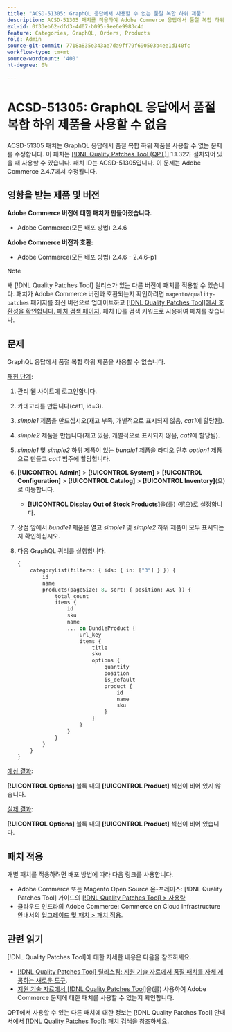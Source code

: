```yaml
---
title: "ACSD-51305: GraphQL 응답에서 사용할 수 없는 품절 복합 하위 제품"
description: ACSD-51305 패치를 적용하여 Adobe Commerce 응답에서 품절 복합 하위 제품을 사용할 수 없는 GraphQL 문제를 해결합니다.
exl-id: 0f33eb62-dfd3-4d07-b095-9ee6e9983c4d
feature: Categories, GraphQL, Orders, Products
role: Admin
source-git-commit: 7718a835e343ae7da9ff79f690503b4ee1d140fc
workflow-type: tm+mt
source-wordcount: '400'
ht-degree: 0%

---
```


# ACSD-51305: GraphQL 응답에서 품절 복합 하위 제품을 사용할 수 없음

ACSD-51305 패치는 GraphQL 응답에서 품절 복합 하위 제품을 사용할 수 없는 문제를 수정합니다. 이 패치는 [[!DNL Quality Patches Tool (QPT)]](/help/announcements/adobe-commerce-announcements/magento-quality-patches-released-new-tool-to-self-serve-quality-patches.md) 1.1.32가 설치되어 있을 때 사용할 수 있습니다. 패치 ID는 ACSD-51305입니다. 이 문제는 Adobe Commerce 2.4.7에서 수정됩니다.

## 영향을 받는 제품 및 버전

**Adobe Commerce 버전에 대한 패치가 만들어졌습니다.**

* Adobe Commerce(모든 배포 방법) 2.4.6

**Adobe Commerce 버전과 호환:**

* Adobe Commerce(모든 배포 방법) 2.4.6 - 2.4.6-p1

>[!NOTE]
>
>새 [!DNL Quality Patches Tool] 릴리스가 있는 다른 버전에 패치를 적용할 수 있습니다. 패치가 Adobe Commerce 버전과 호환되는지 확인하려면 `magento/quality-patches` 패키지를 최신 버전으로 업데이트하고 [[!DNL Quality Patches Tool]에서 호환성을 확인합니다. 패치 검색 페이지](https://experienceleague.adobe.com/tools/commerce-quality-patches/index.html). 패치 ID를 검색 키워드로 사용하여 패치를 찾습니다.

## 문제

GraphQL 응답에서 품절 복합 하위 제품을 사용할 수 없습니다.

<u>재현 단계</u>:

1. 관리 웹 사이트에 로그인합니다.
1. 카테고리를 만듭니다(cat1, id=3).
1. *simple1* 제품을 만드십시오(재고 부족, 개별적으로 표시되지 않음, *cat1*&#x200B;에 할당됨).
1. *simple2* 제품을 만듭니다(재고 있음, 개별적으로 표시되지 않음, *cat1*&#x200B;에 할당됨).
1. *simple1* 및 *simple2* 하위 제품이 있는 *bundle1* 제품을 라디오 단추 *option1* 제품으로 만들고 *cat1* 범주에 할당합니다.
1. **[!UICONTROL Admin]** > **[!UICONTROL System]** > **[!UICONTROL Configuration]** > **[!UICONTROL Catalog]** > **[!UICONTROL Inventory]**(으)로 이동합니다.

   * **[!UICONTROL Display Out of Stock Products]**&#x200B;을(를) *예*(으)로 설정합니다.

1. 상점 앞에서 *bundle1* 제품을 열고 *simple1* 및 *simple2* 하위 제품이 모두 표시되는지 확인하십시오.
1. 다음 GraphQL 쿼리를 실행합니다.

   ```GraphQL
   {
       categoryList(filters: { ids: { in: ["3"] } }) {
           id
           name
           products(pageSize: 8, sort: { position: ASC }) {
               total_count
               items {
                   id
                   sku
                   name
                   ... on BundleProduct {
                       url_key
                       items {
                           title
                           sku
                           options {
                               quantity
                               position
                               is_default
                               product {
                                   id
                                   name
                                   sku
                               }
                           }
                       }
                   }
               }
           }
       }
   }
   ```

<u>예상 결과</u>:

**[!UICONTROL Options]** 블록 내의 **[!UICONTROL Product]** 섹션이 비어 있지 않습니다.

<u>실제 결과</u>:

**[!UICONTROL Options]** 블록 내의 **[!UICONTROL Product]** 섹션이 비어 있습니다.

## 패치 적용

개별 패치를 적용하려면 배포 방법에 따라 다음 링크를 사용합니다.

* Adobe Commerce 또는 Magento Open Source 온-프레미스: [!DNL Quality Patches Tool] 가이드의 [[!DNL Quality Patches Tool] > 사용량](https://experienceleague.adobe.com/docs/commerce-operations/tools/quality-patches-tool/usage.html)
* 클라우드 인프라의 Adobe Commerce: Commerce on Cloud Infrastructure 안내서의 [업그레이드 및 패치 > 패치 적용](https://experienceleague.adobe.com/docs/commerce-cloud-service/user-guide/develop/upgrade/apply-patches.html).

## 관련 읽기

[!DNL Quality Patches Tool]에 대한 자세한 내용은 다음을 참조하세요.

* [[!DNL Quality Patches Tool] 릴리스됨: 지원 기술 자료에서 품질 패치를 자체 제공하는 새로운 도구](/help/announcements/adobe-commerce-announcements/magento-quality-patches-released-new-tool-to-self-serve-quality-patches.md).
* [지원 기술 자료에서  [!DNL Quality Patches Tool]](/help/support-tools/patches-available-in-qpt-tool/check-patch-for-magento-issue-with-magento-quality-patches.md)을(를) 사용하여 Adobe Commerce 문제에 대한 패치를 사용할 수 있는지 확인합니다.

QPT에서 사용할 수 있는 다른 패치에 대한 정보는 [!DNL Quality Patches Tool] 안내서에서 [[!DNL Quality Patches Tool]: 패치 검색](https://experienceleague.adobe.com/tools/commerce-quality-patches/index.html)을 참조하세요.
